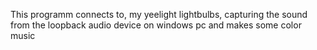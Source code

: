 This programm connects to, my yeelight lightbulbs, capturing the sound from the loopback audio device on windows pc and makes some color music 
